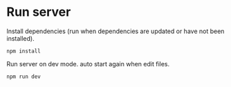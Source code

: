 # Run server
Install dependencies (run when dependencies are updated or have not been installed).
```
npm install
```
Run server on dev mode. auto start again when edit files.
```
npm run dev
```
